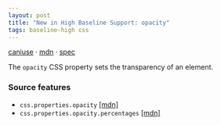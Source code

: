 ```yaml
---
layout: post
title: "New in High Baseline Support: opacity"
tags: baseline-high css
---
```


[caniuse](https://caniuse.com/?search=opacity) · [mdn](https://developer.mozilla.org/en-US/search?q=opacity) · [spec](https://drafts.csswg.org/css-color-3/#transparency)

The `opacity` CSS property sets the transparency of an element.

### Source features

- ``css.properties.opacity`` [[mdn]](https://developer.mozilla.org/en-US/search?q=css.properties.opacity)
- ``css.properties.opacity.percentages`` [[mdn]](https://developer.mozilla.org/en-US/search?q=css.properties.opacity.percentages)
